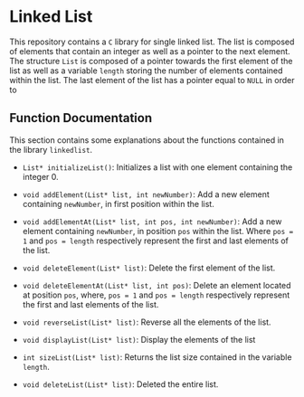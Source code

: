 # Linked List

This repository contains a `C` library for single linked list. The list is composed of elements that contain an integer as well as a pointer to the next element. The structure `List` is composed of a pointer towards the first element of the list as well as a variable `length` storing the number of elements contained within the list. The last element of the list has a pointer equal to `NULL` in order to 

## Function Documentation

This section contains some explanations about the functions contained in the library `linkedlist`.

* `List* initializeList()`: Initializes a list with one element containing the integer 0.

* `void addElement(List* list, int newNumber)`: Add a new element containing `newNumber`, in first position within the list.

* `void addElementAt(List* list, int pos, int newNumber)`: Add a new element containing `newNumber`, in position `pos` within the list. Where `pos = 1` and `pos = length` respectively represent the first and last elements of the list.

* `void deleteElement(List* list)`: Delete the first element of the list.

* `void deleteElementAt(List* list, int pos)`: Delete an element located at position `pos`, where, `pos = 1` and `pos = length` respectively represent the first and last elements of the list.

* `void reverseList(List* list)`: Reverse all the elements of the list.

* `void displayList(List* list)`: Display the elements of the list

* `int sizeList(List* list)`: Returns the list size contained in the variable `length`.

* `void deleteList(List* list)`: Deleted the entire list.

